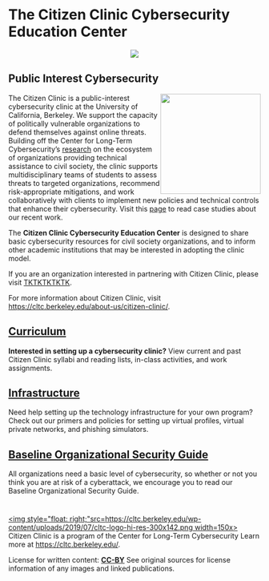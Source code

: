 
# The Citizen Clinic Cybersecurity Education Center

<p align="center">
	<img  src="https://cltc.berkeley.edu/wp-content/uploads/2018/10/citizenclinic-logo-large-1.png">
</p>

## **Public Interest Cybersecurity**

[<img style="float: right;" src="https://cltc.berkeley.edu/wp-content/uploads/2018/07/Screen-Shot-2018-07-23-at-12.21.17-PM.png" width=200x>](https://cltc.berkeley.edu/defendingpvos/)
The Citizen Clinic is a public-interest cybersecurity clinic at the University of California, Berkeley. We support the capacity of politically vulnerable organizations to defend themselves against online threats. Building off the Center for Long-Term Cybersecurity’s [research](https://cltc.berkeley.edu/defendingpvos/) on the ecosystem of organizations providing technical assistance to civil society, the clinic supports multidisciplinary teams of students to assess threats to targeted organizations, recommend risk-appropriate mitigations, and work collaboratively with clients to implement new policies and technical controls that enhance their cybersecurity. Visit this [page](Clinic_Curriculum/Case_Studies/) to read case studies about our recent work.

The **Citizen Clinic Cybersecurity Education Center** is designed to share basic cybersecurity resources for civil society organizations, and to inform other academic institutions that may be interested in adopting the clinic model. 

If you are an organization interested in partnering with Citizen Clinic, please visit [TKTKTKTKTK](https://cltc.berkeley.edu/defendingpvos/).

For more information about Citizen Clinic, visit https://cltc.berkeley.edu/about-us/citizen-clinic/.


## [Curriculum](Clinic_Curriculum/Lesson_Modules/)

**Interested in setting up a cybersecurity clinic?** View current and past Citizen Clinic syllabi and reading lists, in-class activities, and work assignments.

## [Infrastructure](Clinic_Infrastructure/VPN/)

Need help setting up the technology infrastructure for your own program? Check out our primers and policies for setting up virtual profiles, virtual private networks, and phishing simulators.

## [Baseline Organizational Security Guide](LRO/0-Introduction_and_TOC_(README)/)

All organizations need a basic level of cybersecurity, so whether or not you think you are at risk of a cyberattack, we encourage you to read our Baseline Organizational Security Guide.

#

[<img style="float: right;"src=https://cltc.berkeley.edu/wp-content/uploads/2019/07/cltc-logo-hi-res-300x142.png width=150x>](https://cltc.berkeley.edu/)
Citizen Clinic is a program of the Center for Long-Term Cybersecurity Learn more at https://cltc.berkeley.edu/.

License for written content: **[CC-BY](https://creativecommons.org/licenses/by/3.0/)**
See original sources for license information of any images and linked publications.